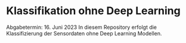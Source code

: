 # Klassifikation ohne Deep Learning
Abgabetermin: 16. Juni 2023
In diesem Repository erfolgt die Klassifizierung der Sensordaten ohne Deep Learning Modellen.
